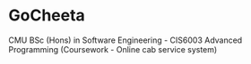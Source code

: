 # GoCheeta
CMU BSc (Hons) in Software Engineering - CIS6003  Advanced Programming (Coursework - Online cab service system)

